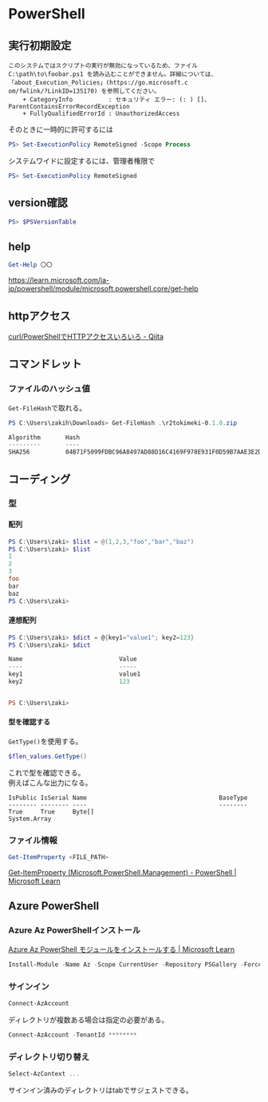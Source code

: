 # PowerShell

## 実行初期設定

```text
このシステムではスクリプトの実行が無効になっているため、ファイル C:\path\to\foobar.ps1 を読み込むことができません。詳細については、「about_Execution_Policies」(https://go.microsoft.c
om/fwlink/?LinkID=135170) を参照してください。
    + CategoryInfo          : セキュリティ エラー: (: ) []、ParentContainsErrorRecordException
    + FullyQualifiedErrorId : UnauthorizedAccess
```

そのときに一時的に許可するには

```ps1
PS> Set-ExecutionPolicy RemoteSigned -Scope Process
```

システムワイドに設定するには、管理者権限で

```ps1
PS> Set-ExecutionPolicy RemoteSigned
```

## version確認

```ps1
PS> $PSVersionTable
```

## help

```ps1
Get-Help 〇〇
```

<https://learn.microsoft.com/ja-jp/powershell/module/microsoft.powershell.core/get-help>

## httpアクセス

[curl/PowerShellでHTTPアクセスいろいろ - Qiita](https://qiita.com/zaki-lknr/items/8950f6acea20961a8afc)

## コマンドレット

### ファイルのハッシュ値

`Get-FileHash`で取れる。

```ps1
PS C:\Users\zakih\Downloads> Get-FileHash .\r2tokimeki-0.1.0.zip

Algorithm       Hash                                                                   Path
---------       ----                                                                   ----
SHA256          04B71F5099FDBC96A8497AD88D16C4169F978E931F0D59B7AAE3E2DC8B383CE1       C:\Users\zakih\Downloads\r2to...

```

## コーディング

### 型

#### 配列

```ps1
PS C:\Users\zaki> $list = @(1,2,3,"foo","bar","baz")
PS C:\Users\zaki> $list
1
2
3
foo
bar
baz
PS C:\Users\zaki>
```

#### 連想配列

```ps1
PS C:\Users\zaki> $dict = @{key1="value1"; key2=123}
PS C:\Users\zaki> $dict

Name                           Value
----                           -----
key1                           value1
key2                           123


PS C:\Users\zaki>
```

#### 型を確認する

`GetType()`を使用する。

```ps1
$flen_values.GetType()
```

これで型を確認できる。  
例えばこんな出力になる。

```console
IsPublic IsSerial Name                                     BaseType
-------- -------- ----                                     --------
True     True     Byte[]                                   System.Array
```

### ファイル情報

```ps1
Get-ItemProperty <FILE_PATH>
```

[Get-ItemProperty (Microsoft.PowerShell.Management) - PowerShell | Microsoft Learn](https://learn.microsoft.com/ja-jp/powershell/module/microsoft.powershell.management/get-itemproperty?view=powershell-7.5)

## Azure PowerShell

### Azure Az PowerShellインストール

[Azure Az PowerShell モジュールをインストールする | Microsoft Learn](https://learn.microsoft.com/ja-jp/powershell/azure/install-az-ps)

```ps1
Install-Module -Name Az -Scope CurrentUser -Repository PSGallery -Force
```

### サインイン

```ps1
Connect-AzAccount
```

ディレクトリが複数ある場合は指定の必要がある。

```ps1
Connect-AzAccount -TenantId ********
```

### ディレクトリ切り替え

```ps1
Select-AzContext ...
```

サインイン済みのディレクトリはtabでサジェストできる。
